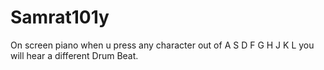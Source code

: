 # Samrat101y
On screen piano when u press any character out of A S D F G H J K L you will hear a different Drum Beat.
